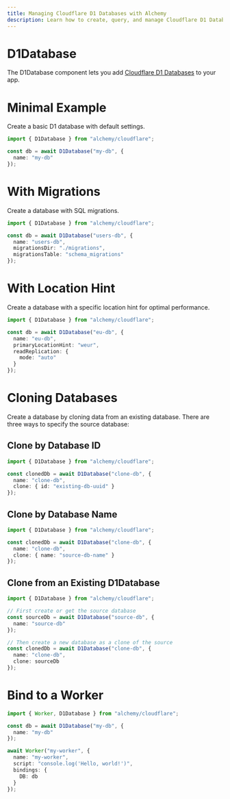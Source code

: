 ```yaml
---
title: Managing Cloudflare D1 Databases with Alchemy
description: Learn how to create, query, and manage Cloudflare D1 Databases using Alchemy for serverless SQL databases.
---
```


# D1Database

The D1Database component lets you add [Cloudflare D1 Databases](https://developers.cloudflare.com/d1/) to your app.

# Minimal Example

Create a basic D1 database with default settings.

```ts
import { D1Database } from "alchemy/cloudflare";

const db = await D1Database("my-db", {
  name: "my-db"
});
```

# With Migrations

Create a database with SQL migrations.

```ts
import { D1Database } from "alchemy/cloudflare";

const db = await D1Database("users-db", {
  name: "users-db",
  migrationsDir: "./migrations",
  migrationsTable: "schema_migrations" 
});
```

# With Location Hint

Create a database with a specific location hint for optimal performance.

```ts
import { D1Database } from "alchemy/cloudflare";

const db = await D1Database("eu-db", {
  name: "eu-db",
  primaryLocationHint: "weur",
  readReplication: {
    mode: "auto"
  }
});
```

# Cloning Databases

Create a database by cloning data from an existing database. There are three ways to specify the source database:

## Clone by Database ID

```ts
import { D1Database } from "alchemy/cloudflare";

const clonedDb = await D1Database("clone-db", {
  name: "clone-db",
  clone: { id: "existing-db-uuid" }
});
```

## Clone by Database Name

```ts
import { D1Database } from "alchemy/cloudflare";

const clonedDb = await D1Database("clone-db", {
  name: "clone-db",
  clone: { name: "source-db-name" }
});
```

## Clone from an Existing D1Database

```ts
import { D1Database } from "alchemy/cloudflare";

// First create or get the source database
const sourceDb = await D1Database("source-db", {
  name: "source-db"
});

// Then create a new database as a clone of the source
const clonedDb = await D1Database("clone-db", {
  name: "clone-db",
  clone: sourceDb
});
```

# Bind to a Worker

```ts
import { Worker, D1Database } from "alchemy/cloudflare";

const db = await D1Database("my-db", {
  name: "my-db"
});

await Worker("my-worker", {
  name: "my-worker",
  script: "console.log('Hello, world!')",
  bindings: {
    DB: db
  }
});
```